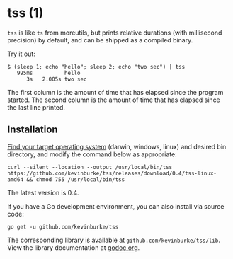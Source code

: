 # tss (1)

`tss` is like `ts` from moreutils, but prints relative durations (with
millisecond precision) by default, and can be shipped as a compiled binary.

Try it out:

```
$ (sleep 1; echo "hello"; sleep 2; echo "two sec") | tss
   995ms          hello
      3s   2.005s two sec
```

The first column is the amount of time that has elapsed since the program
started. The second column is the amount of time that has elapsed since the last
line printed.

## Installation

[Find your target operating system](https://github.com/kevinburke/tss/releases) (darwin, windows, linux) and desired bin
directory, and modify the command below as appropriate:

    curl --silent --location --output /usr/local/bin/tss https://github.com/kevinburke/tss/releases/download/0.4/tss-linux-amd64 && chmod 755 /usr/local/bin/tss

The latest version is 0.4.

If you have a Go development environment, you can also install via source code:

    go get -u github.com/kevinburke/tss

The corresponding library is available at
`github.com/kevinburke/tss/lib`. View the library documentation at
[godoc.org](https://godoc.org/github.com/kevinburke/tss/lib).
